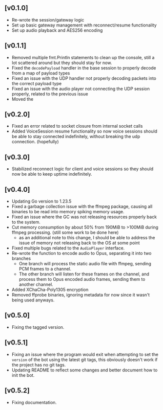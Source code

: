 ## [v0.1.0]
- Re-wrote the session/gateway logic
- Set up basic gateway management with reconnect/resume functionality
- Set up audio playback and AES256 encoding

## [v0.1.1]
- Removed multiple fmt.Println statements to clean up the console, still a lot scattered around but they should stay for now.
- Fixed the `decodePayload` handler in the base session to properly decode from a map of payload types
- Fixed an issue with the UDP handler not properly decoding packets into the correct payload type
- Fixed an issue with the audio player not connecting the UDP session properly, related to the previous issue
- Moved the 

## [v0.2.0]
- Fixed an error related to socket closure from internal socket calls
- Added VoiceSession resume functionality so now voice sessions should be able to stay connected indefinitely, without breaking the udp connection. (hopefully)

## [v0.3.0]
- Stabilized reconnect logic for client and voice sessions so they should now be able to keep uptime indefinitely.

## [v0.4.0]
- Updating Go version to 1.23.5
- Fixed a garbage collection issue with the ffmpeg package, causing all binaries to be read into memory spiking memory usage.
- Fixed an issue where the GC was not releasing resources properly back to the system.
- Cut memory consumption by about 50% from 190MiB to >100MiB during ffmpeg processing. (still some work to be done here)
  - as an additional note to this change, I should be able to address the issue of memory not releasing back to the OS at some point
- Fixed multiple bugs related to the `AudioPlayer` interface.
- Re-wrote the function to encode audio to Opus, separating it into two branches
  - One branch will process the static audio file with ffmpeg, sending PCM frames to a channel.
  - The other branch will listen for these frames on the channel, and process them to Opus encoded audio frames, sending them to another channel.
- Added XChaCha-Poly1305 encryption
- Removed ffprobe binaries, ignoring metadata for now since it wasn't being used anyways.

## [v0.5.0]
- Fixing the tagged version.

## [v0.5.1]
- Fixing an issue where the program would exit when attempting to set the `version` of the bot using the latest git tags, this obviously doesn't work if the project has no git tags.
- Updating README to reflect some changes and better document how to init the bot.

## [v0.5.2]
- Fixing documentation.